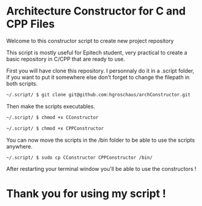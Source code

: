 # Architecture Constructor for C and CPP Files

Welcome to this constructor script to create new project repository

This script is mostly useful for Epitech student, very practical to create a basic repository in C/CPP that are ready to use.

First you will have clone this repository. I personnaly do it in a .script folder, if you want to put it somewhere else don't forget to change the filepath in both scripts.
```bash
~/.script/ $ git clone git@github.com:hgroschaus/archConstructor.git
```

Then make the scripts executables.
```bash
~/.script/ $ chmod +x CConstructor
```
```bash
~/.script/ $ chmod +x CPPConstructor
```

You can now move the scripts in the /bin folder to be able to use the scripts anywhere.

```bash
~/.script/ $ sudo cp CConstructor CPPConstructor /bin/
```

After restarting your terminal window you'll be able to use the constructors !


# Thank you for using my script ! #
